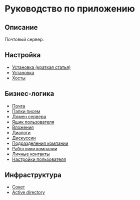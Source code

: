 Руководство по приложению
===

## Описание

Почтовый сервер.

## Настройка

* [Установка (краткая статья)](install-short.md)
* [Установка](install.md)
* [Хосты](host.md)

## Бизнес-логика

* [Почта](business-mail.md)
* [Папки писем](business-folder.md)
* [Домен сервера](business-domain.md)
* [Ящик пользователя](business-box.md)
* [Вложения](business-attachment.md)
* [Диалоги](business-dialog.md)
* [Дискуссии](business-discussion.md)
* [Подразделения компании](business-division.md)
* [Работники компании](business-worker.md)
* [Личные контакты](business-personal-contact.md)
* [Настройки пользователя](business-settings.md)

## Инфраструктура

* [Сокет](tech-socket.md)
* [Active directory](tech-active-directory.md)
